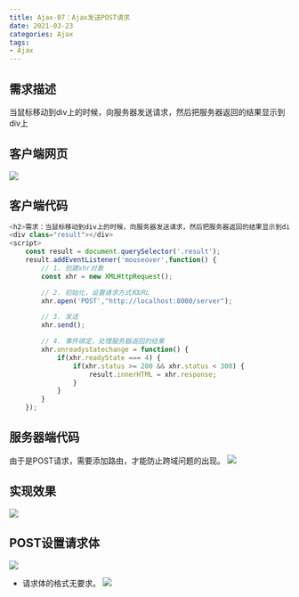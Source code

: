 ```yaml
---
title: Ajax-07：Ajax发送POST请求
date: 2021-03-23
categories: Ajax
tags: 
- Ajax
---
```

## 需求描述
当鼠标移动到div上的时候，向服务器发送请求，然后把服务器返回的结果显示到div上
## 客户端网页
![](https://img-blog.csdnimg.cn/img_convert/71743c0ab96465870b5cab9c8bebc1f2.png)
## 客户端代码
```js
<h2>需求：当鼠标移动到div上的时候，向服务器发送请求，然后把服务器返回的结果显示到div上</h2>
<div class="result"></div>
<script>
    const result = document.querySelector('.result');
    result.addEventListener('mouseover',function() {
        // 1. 创建xhr对象
        const xhr = new XMLHttpRequest();

        // 2. 初始化，设置请求方式和URL
        xhr.open('POST',"http://localhost:8000/server");

        // 3. 发送
        xhr.send();

        // 4. 事件绑定，处理服务器返回的结果
        xhr.onreadystatechange = function() {
            if(xhr.readyState === 4) {
                if(xhr.status >= 200 && xhr.status < 300) {
                    result.innerHTML = xhr.response;
                }
            }
        }
    });
```
## 服务器端代码
由于是POST请求，需要添加路由，才能防止跨域问题的出现。
![](https://img-blog.csdnimg.cn/img_convert/b12fad447869784eecf4b443f2bf2b7d.png)
## 实现效果
![](https://img-blog.csdnimg.cn/img_convert/05b29bd723571018526e34b2ef39a26c.png)
## POST设置请求体
![](https://img-blog.csdnimg.cn/img_convert/c20a70552cb904909ae0b18165e87481.png)
* 请求体的格式无要求。
![](https://img-blog.csdnimg.cn/img_convert/467bba9c0a9575d42b8be5206b73b3b0.png)